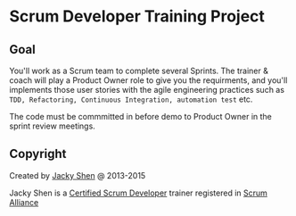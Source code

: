 Scrum Developer Training Project
================================


## Goal

You'll work as a Scrum team to complete several Sprints. The trainer & coach will play a Product Owner role to give you the requirments, and you'll implements those user stories with the agile engineering practices such as `TDD, Refactoring, Continuous Integration, automation test` etc.

The code must be commmitted in before demo to Product Owner in the sprint review meetings.




## Copyright

Created by [Jacky Shen](http://www.jackyshen.com) @ 2013-2015

Jacky Shen is a [Certified Scrum Developer](www.uperform.cn) trainer registered in [Scrum Alliance](scrumalliance.org)


